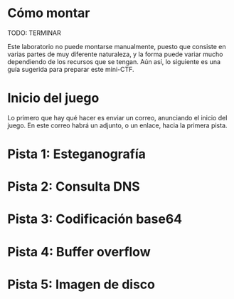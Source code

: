 # Cómo montar

TODO: TERMINAR

Este laboratorio no puede montarse manualmente, puesto que consiste en varias partes de muy diferente naturaleza, y la forma puede variar mucho dependiendo de los recursos que se tengan. Aún así, lo siguiente es una guía sugerida para preparar este mini-CTF.

# Inicio del juego
Lo primero que hay qué hacer es enviar un correo, anunciando el inicio del juego. En este correo habrá un adjunto, o un enlace, hacia la primera pista.

# Pista 1: Esteganografía

# Pista 2: Consulta DNS

# Pista 3: Codificación base64

# Pista 4: Buffer overflow

# Pista 5: Imagen de disco
